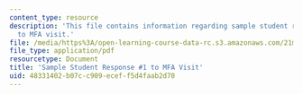 ```yaml
---
content_type: resource
description: 'This file contains information regarding sample student response #1
  to MFA visit.'
file: /media/https%3A/open-learning-course-data-rc.s3.amazonaws.com/21m-289-islam-media-spring-2015/48331402b07cc909eceff5d4faab2d70_MIT21M_289S15_assnMFA_ex1.pdf
file_type: application/pdf
resourcetype: Document
title: 'Sample Student Response #1 to MFA Visit'
uid: 48331402-b07c-c909-ecef-f5d4faab2d70
---
```

